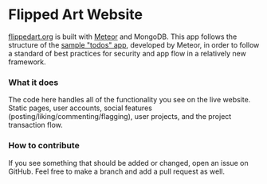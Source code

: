 # Flipped Art Website

[flippedart.org](https://www.flippedart.org) is built with [Meteor](https://www.meteor.com) and MongoDB.  This app follows the structure of the [sample "todos" app](https://github.com/meteor/todos), developed by Meteor, in order to follow a standard of best practices for security and app flow in a relatively new framework.

### What it does

The code here handles all of the functionality you see on the live website.  Static pages, user accounts, social features (posting/liking/commenting/flagging), user projects, and the project transaction flow.  

### How to contribute

If you see something that should be added or changed, open an issue on GitHub.  Feel free to make a branch and add a pull request as well.
